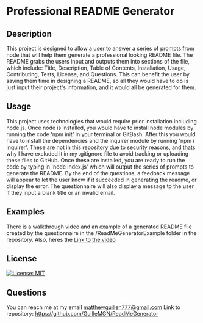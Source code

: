 # Professional README Generator

## Description
This project is designed to allow a user to answer a series of prompts from node that will help them generate a professional looking README file. The README grabs the users input and outputs them into sections of the file, which include: Title, Description, Table of Contents, Installation, Usage, Contributing, Tests, License, and Questions. This can benefit the user by saving them time in designing a README, so all they would have to do is just input their project's information, and it would all be generated for them. 

## Usage
This project uses technologies that would require prior installation including node.js. Once node is installed, you would have to install node modules by running the code 'npm init' in your terminal or GitBash. After this you would have to install the dependencies and the inquirer module by running 'npm i inquirer'. These are not in this repository due to security reasons, and thats why I have excluded it in my .gitignore file to avoid tracking or uploading these files to GitHub. Once these are installed, you are ready to run the code by typing in 'node index.js' which will output the series of prompts to generate the README. By the end of the questions, a feedback message will appear to let the user know if it succeeded in generating the readme, or display the error. The questionnaire will also display a message to the user if they input a blank title or an invalid email. 

## Examples
There is a walkthrough video and an example of a generated README file created by the questionnaire in the /ReadMeGeneratorExample folder in the repository. Also, heres the [Link to the video](https://youtu.be/5RZFUM4IbcY)

## License
[![License: MIT](https://img.shields.io/badge/License-MIT-yellow.svg)](https://opensource.org/licenses/MIT)

## Questions
You can reach me at my email matthewguillen777@gmail.com
Link to repository: https://github.com/GuilleMGN/ReadMeGenerator
